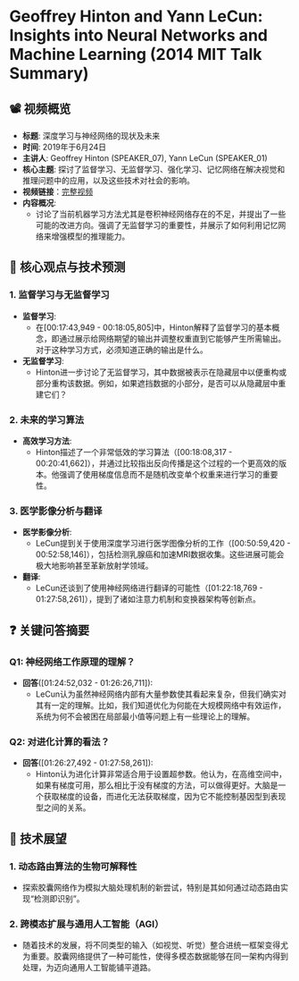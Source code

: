 # Geoffrey Hinton and Yann LeCun: Insights into Neural Networks and Machine Learning (2014 MIT Talk Summary)

## 📽️ 视频概览
- **标题**: 深度学习与神经网络的现状及未来
- **时间**: 2019年于6月24日
- **主讲人**: Geoffrey Hinton (SPEAKER_07), Yann LeCun (SPEAKER_01)
- **核心主题**: 探讨了监督学习、无监督学习、强化学习、记忆网络在解决视觉和推理问题中的应用，以及这些技术对社会的影响。
- **视频链接**：[完整视频](https://www.youtube.com/watch?v=VsnQf7exv5I)
- **内容概况**:
  - 讨论了当前机器学习方法尤其是卷积神经网络存在的不足，并提出了一些可能的改进方向。强调了无监督学习的重要性，并展示了如何利用记忆网络来增强模型的推理能力。

## 🎯 核心观点与技术预测

### 1. **监督学习与无监督学习**
- **监督学习**:
  - 在[00:17:43,949 - 00:18:05,805]中，Hinton解释了监督学习的基本概念，即通过展示给网络期望的输出并调整权重直到它能够产生所需输出。对于这种学习方式，必须知道正确的输出是什么。
- **无监督学习**:
  - Hinton进一步讨论了无监督学习，其中数据被表示在隐藏层中以便重构或部分重构该数据。例如，如果遮挡数据的小部分，是否可以从隐藏层中重建它们？

### 2. **未来的学习算法**
- **高效学习方法**:
  - Hinton描述了一个非常低效的学习算法（[00:18:08,317 - 00:20:41,662]），并通过比较指出反向传播是这个过程的一个更高效的版本。他强调了使用梯度信息而不是随机改变单个权重来进行学习的重要性。

### 3. **医学影像分析与翻译**
- **医学影像分析**:
  - LeCun提到关于使用深度学习进行医学图像分析的工作（[00:50:59,420 - 00:52:58,146]），包括检测乳腺癌和加速MRI数据收集。这些进展可能会极大地影响甚至革新放射学领域。
- **翻译**:
  - LeCun还谈到了使用神经网络进行翻译的可能性（[01:22:18,769 - 01:27:58,261]），提到了诸如注意力机制和变换器架构等创新点。

## ❓ 关键问答摘要

### Q1: 神经网络工作原理的理解？
- **回答**([01:24:52,032 - 01:26:26,711]):
  - LeCun认为虽然神经网络内部有大量参数使其看起来复杂，但我们确实对其有一定的理解。比如，我们知道优化为何能在大规模网络中有效运作，系统为何不会被困在局部最小值等问题上有一些理论上的理解。

### Q2: 对进化计算的看法？
- **回答**([01:26:27,492 - 01:27:58,261]):
  - Hinton认为进化计算非常适合用于设置超参数。他认为，在高维空间中，如果有梯度可用，那么相比于没有梯度的方法，可以做得更好。大脑是一个获取梯度的设备，而进化无法获取梯度，因为它不能控制基因型到表现型之间的关系。

## 🔮 技术展望

### 1. **动态路由算法的生物可解释性**
- 探索胶囊网络作为模拟大脑处理机制的新尝试，特别是其如何通过动态路由实现“检测即识别”。

### 2. **跨模态扩展与通用人工智能（AGI）**
- 随着技术的发展，将不同类型的输入（如视觉、听觉）整合进统一框架变得尤为重要。胶囊网络提供了一种可能性，使得多模态数据能够在同一架构内得到处理，为迈向通用人工智能铺平道路。
